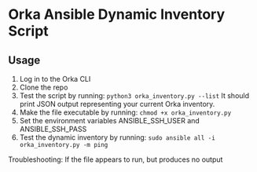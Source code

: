 # Orka Ansible Dynamic Inventory Script

## Usage
1. Log in to the Orka CLI
2. Clone the repo
3. Test the script by running: `python3 orka_inventory.py --list`
It should print JSON output representing your current Orka inventory.
4. Make the file executable by running: `chmod +x orka_inventory.py`
5. Set the environment variables ANSIBLE_SSH_USER and ANSIBLE_SSH_PASS
6. Test the dynamic inventory by running: `sudo ansible all -i orka_inventory.py -m ping`

Troubleshooting:
If the file appears to run, but produces no output
